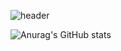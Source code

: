 ![header](https://capsule-render.vercel.app/api?type=waving&color=timeGradient&text=%22Hello,%20World%22&animation=twinkling&fontSize=35&fontAlign=70&fontAlignY=40&height=200)




![Anurag's GitHub stats](https://github-readme-stats.vercel.app/api?username=Dalkubi&show_icons=true&theme=radical)
